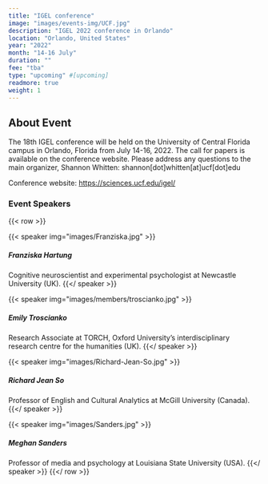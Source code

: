 ```yaml
---
title: "IGEL conference"
image: "images/events-img/UCF.jpg"
description: "IGEL 2022 conference in Orlando"
location: "Orlando, United States"
year: "2022"
month: "14-16 July"
duration: ""
fee: "tba"
type: "upcoming" #[upcoming]
readmore: true
weight: 1
---
```


## About Event
The 18th IGEL conference will be held on the University of Central Florida campus in Orlando, Florida from July 14-16, 2022. The call for papers is available on the conference website. Please address any questions to the main organizer, Shannon Whitten: shannon[dot]whitten[at]ucf[dot]edu

Conference website: https://sciences.ucf.edu/igel/

### Event Speakers

{{< row >}}

{{< speaker img="images/Franziska.jpg" >}}
##### Franziska Hartung
Cognitive neuroscientist and experimental psychologist at Newcastle University (UK).
{{</ speaker >}}

{{< speaker img="images/members/troscianko.jpg" >}}
##### Emily Troscianko
Research Associate at TORCH, Oxford University’s interdisciplinary research centre for the humanities (UK).
{{</ speaker >}}

{{< speaker img="images/Richard-Jean-So.jpg" >}}
##### Richard Jean So
Professor of English and Cultural Analytics at McGill University (Canada).
{{</ speaker >}}

{{< speaker img="images/Sanders.jpg" >}}
##### Meghan Sanders
Professor of media and psychology at Louisiana State University (USA).
{{</ speaker >}}
{{</ row >}}